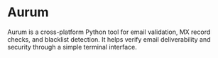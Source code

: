# Aurum
Aurum is a cross-platform Python tool for email validation, MX record checks, and blacklist detection. It helps verify email deliverability and security through a simple terminal interface. 
